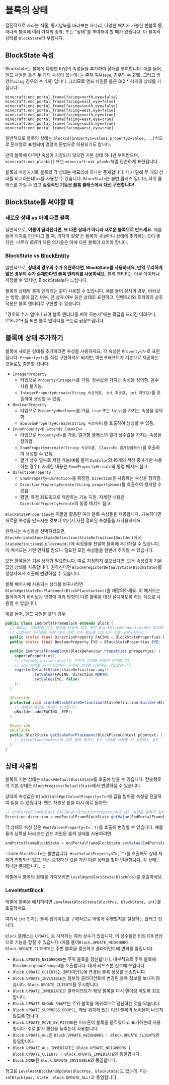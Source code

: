 블록의 상태
=========

점진적으로 자라는 식물, 동서남북을 바라보는 사다리, 다양한 배치가 가능한 반블록 등, 하나의 블록에 여러 가지의 종류, 또는 "상태"를 부여해야 할 때가 있습니다. 이 블록의 상태를 `BlockState`라 부릅니다.

BlockState 속성
---------------

Blockstate는 블록에 다양한 타입의 속성들을 추가하여 상태를 부여합니다. 예를 들어, 엔드 차원문 틀은 두 개의 속성이 있는데: 눈 존재 여부(`eye`, 경우의 수 2개), 그리고 방향(`facing` 경우의 수 4개) 입니다. 그러므로 엔드 차원문 틀은 8(2 * 4)개의 상태를 가집니다:

```
minecraft:end_portal_frame[facing=north,eye=false]
minecraft:end_portal_frame[facing=east,eye=false]
minecraft:end_portal_frame[facing=south,eye=false]
minecraft:end_portal_frame[facing=west,eye=false]
minecraft:end_portal_frame[facing=north,eye=true]
minecraft:end_portal_frame[facing=east,eye=true]
minecraft:end_portal_frame[facing=south,eye=true]
minecraft:end_portal_frame[facing=west,eye=true]
```

일반적으로 블록의 상태는 `blockid[property1=value1,property2=value,...]`식으로 문자열로 표현되며 명령어 문법으로 이용되기도 합니다.

만약 블록에 아무런 속성이 지정되지 않으면 기본 상태 하나만 부여받으며, `minecraft:oak_planks[]` 또는 `minecraft:oak_planks`처럼 단순하게 표현됩니다.

블록과 마찬가지로 블록의 각 상태는 메모리에 하나만 존재합니다. 다시 말해 두 개의 상태를 비교하는데 `==`를 사용할 수 있습니다. `BlockState`는 불변 클래스 입니다; 하위 클래스를 가질 수 없고 **실질적인 기능은 [블록][block] 클래스에서 대신 구현합니다!**

BlockState를 써야할 때
-----------------------

### 새로운 상태 vs 아예 다른 블록

일반적으로, **이름이 달라진다면, 또 다른 상태가 아니라 새로운 블록으로 만드세요.** 예를 들어 의자를 만든다고 할 때, 의자의 *방향* 은 블록의 *속성*이니 상태에 추가하는 것이 좋지만, *나무의 종류*가 다른 의자들은 아예 다른 블록이 되어야 합니다.

### BlockState vs [BlockEntity][blockentity]

일반적으로, **상태의 경우의 수가 유한하다면, BlockState를 사용하세요, 만약 무리하게 많은 경우의 수가 존재한다면 블록 엔티티를 사용하세요.** 블록 엔티티는 아무 데이터나 저장할 수 있지만, BlockState보다 느립니다.

블록의 상태와 블록 엔티티는 같이 사용할 수 있습니다. 예를 들어 상자의 경우, 바라보는 방향, 물에 잠긴 여부, 큰 상자 여부 등은 상태로 표현하고, 인벤토리와 호퍼와의 상호작용은 블록 엔티티로 구현할 수 있습니다.

"경우의 수가 얼마나 돼야 블록 엔티티를 써야 하는가"에는 확답을 드리긴 어려우나, 2^8~2^9 쯤 되면 블록 엔티티를 쓰는걸 권장드립니다.

블록에 상태 추가하기
---------------------------------------

블록에 새로운 상태를 추가하려면 속성을 사용하세요, 각 속성은 `Property<?>`로 표현됩니다. `Property<?>`를 직접 구현하셔도 되지만, 마인크래프트가 기본으로 제공하는 것들로도 충분할 겁니다:

* `IntegerProperty`
  * 타입으로 `Property<Integer>`를 가짐. 정수값을 가지는 속성을 정의함. 음수 사용 불가능.
  * `IntegerProperty#create(String 속성이름, int 최솟값, int 최댓값)`를 호출하여 생성할 수 있음.
* `BooleanProperty`
  * 타입으로 `Property<Boolean>`를 가짐. `true` 또는 `false`를 가지는 속성을 정의함.
  * `BooleanProperty#create(String 속성이름)`를 호출하여 생성할 수 있음.
* `EnumProperty<E extends Enum<E>>`
  * 타입으로 `Property<E>`를 가짐. 열거형 클래스의 열거 상수값을 가지는 속성을 정의함.
  * `EnumProperty#create(String 속성이름, Class<E> 열거형클래스)`를 호출하여 생성할 수 있음.
  * 열거 상수 일부로 제한 가능(예를 들어 `DyeColor`의 16개의 색상 중 4개만 사용하는 경우). 자세한 내용은 `EnumProperty#create`의 동명 메서드 참고.
* `DirectionProperty`
  * `EnumProperty<Direction>`를 확장함. `Direction`을 사용하는 속성을 정의함.
  * `DirectionProperty#create(String propertyName)`를 호출하여 생서할 수 있음.
  * 평면, 특정 좌표축으로 제한하는 기능 지원. 자세한 내용은 `DirectionProperty#create`의 동명 메서드 참고.

`BlockStateProperties`는 이들을 활용한 여러 블록 속성들을 제공합니다. 가능하다면 새로운 속성을 만드시는 것보다 여기서 사전 정의된 속성들을 재사용하세요.

원하시는 속성들을 선택하셨으면, `Block#createBlockStateDefinition(StateDefinition$Builder)`에서 `StateDefinition$Builder#add()`에 속성들을 전달해 블록에 추가하실 수 있습니다. 이 메서드는 가변 인자를 받으니 필요한 모든 속성들을 한번에 추가할 수 있습니다.

모든 블록들은 기본 상태가 필요합니다. 따로 지정하지 않으셨다면, 모든 속성값이 기본값인 상태를 사용합니다. 원하신다면 `Block#registerDefaultState(BlockState)`를 생성자에서 호출해 변경하실 수 있습니다.

블록 배치시에 사용되는 상태를 바꾸시려면 `Block#getStateForPlacement(BlockPlaceContext)`를 재정의하세요. 이 메서드는 플레이어가 바라보는 방향에 따라 방향이 다른 블록을 대신 설치하도록 하는 식으로 사용할 수 있습니다.

예를 들어, 엔드 차원문 틀의 경우:

```java
public class EndPortalFrameBlock extends Block {
  // Note: 아래처럼 상수 필드를 만들지 않고 매번 BlockStateProperties에서 참조하실 수도 있습니다.
  // 그렇지만 가시성을 위해 아래 처럼 상수 필드를 만드시는 것을 권장드립니다.
  public static final DirectionProperty FACING = BlockStateProperties.FACING;
  public static final BooleanProperty EYE = BlockStateProperties.EYE;

  public EndPortalFrameBlock(BlockBehaviour.Properties pProperties) {
    super(pProperties);
    // stateDefinition.any()는 무작위 상태를 만들어 반환합니다,
    // 모든 속성을 다시 지정하니 무작위 상태를 사용해도 상관없습니다.
    registerDefaultState(stateDefinition.any()
            .setValue(FACING, Direction.NORTH)
            .setValue(EYE, false)
    );
  }

  @Override
  protected void createBlockStateDefinition(StateDefinition.Builder<Block, BlockState> pBuilder) {
    // 블록의 속성을 여기서 추가합니다
    pBuilder.add(FACING, EYE);
  }

  @Override
  @Nullable
  public BlockState getStateForPlacement(BlockPlaceContext pContext) {
    // BlockPlaceContext에 따라 블록 배치시 무슨 상태를 사용할 지 결정하는 코드.
  }
}
```

상태 사용법
---------------------

블록의 기본 상태는 `Block#defaultBlockState`를 호출해 받을 수 있습니다. 전술했듯이 기본 상태는 `Block#registerDefaultState`에서 변경하실 수 있습니다. 

상태의 속성값은 `BlockState#getValue(Property<?>)`에 값을 받아올 속성을 전달하여 읽을 수 있습니다. 엔드 차원문 틀을 다시 예로 들자면:

```java
// EndPortalFrameBlock.FACING은 DirectionProperty이며 엔드 차원문 블록의 상태에서 방향값을 읽는데 사용합니다
Direction direction = endPortalFrameBlockState.getValue(EndPortalFrameBlock.FACING);
```

각 상태의 속성 값은 `#setValue(Property<T>, T)`를 호출해 변경할 수 있습니다. 예를 들어 남쪽을 바라보는 엔드 차원문 틀의 상태를 사용하려면:

```java
endPortalFrameBlockState = endPortalFrameBlockState.setValue(EndPortalFrameBlock.FACING, Direction.SOUTH);
```

:::note
`BlockState`는 불변입니다. `#setValue(Property<T>, T)`를 호출해도 상태 자체가 변형되진 않고, 대신 요청하신 값을 가진 다른 상태를 찾아 반환합니다, 각 상태는 하나만 존재합니다.
:::

레벨에서 블록의 상태를 가져오려면 `Level#getBlockState(BlockPos)`를 호출하세요.

### Level#setBlock

레벨에 블록을 배치하려면 `Level#setBlockState(BlockPos, BlockState, int)`를 호출하세요.

여기서 `int` 인자는 블록 업데이트를 구체적으로 어떻게 수행할지를 설정하는 플래그 입니다.

`Block` 클래스는 `UPDATE_`로 시작하는 여러 상수가 있습니다. 이 상수들은 비트 OR 연산으로 기능을 합칠 수 있습니다 (예를 들어`Block.UPDATE_NEIGHBORS | Block.UPDATE_CLIENTS`는 주변 블록을 갱신하고 클라이언트에 변화를 알립니다).

- `Block.UPDATE_NEIGHBORS`는 주위 블록을 갱신합니다. 내부적으로 주위 블록에 `Block#neighborChanged`를 호출합니다. 대개 레드스톤 신호에 쓰입니다.
- `Block.UPDATE_CLIENTS`는 클라이언트에 변경된 블록 정보를 전송합니다.
- `Block.UPDATE_INVISIBLE`는 일부러 클라이언트에 변경된 블록 정보를 보내지 않습니다. `Block.UPDATE_CLIENTS`를 무시합니다.
- `Block.UPDATE_IMMEDIATE`는 클라이언트가 해당 블록을 다시 렌더링 하도록 강요합니다.
- `Block.UPDATE_KNOWN_SHAPE`는 주위 블록을 재귀적으로 갱신하는 것을 막습니다.
- `Block.UPDATE_SUPPRESS_DROPS`는 해당 위치에 있던 이전 블록의 노획물이 나오지 않도록 합니다.
- `Block.UPDATE_MOVE_BY_PISTON`는 피스톤이 블록을 움직였다고 표기하는데 사용합니다. 주로 밝기 갱신을 늦추는데 사용합니다.
- `Block.UPDATE_ALL`은 `Block.UPDATE_NEIGHBORS | Block.UPDATE_CLIENTS`와 동일합니다.
- `Block.UPDATE_ALL_IMMEDIATE`는 `Block.UPDATE_NEIGHBORS | Block.UPDATE_CLIENTS | Block.UPDATE_IMMEDIATE`와 동일합니다.
- `Block.NONE`은 `Block.UPDATE_INVISIBLE`와 동일합니다.

참고로 `Level#setBlockAndUpdate(BlockPos, BlockState)`도 있는데, 이는 `setBlock(pos, state, Block.UPDATE_ALL)`과 동일합니다.

[block]: index.md
[blockentity]: ../blockentities/index.md
